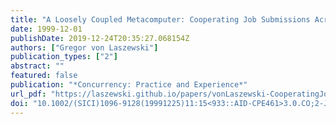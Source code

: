 ```yaml
---
title: "A Loosely Coupled Metacomputer: Cooperating Job Submissions Across Multiple Supercomputing Sites"
date: 1999-12-01
publishDate: 2019-12-24T20:35:27.068154Z
authors: ["Gregor von Laszewski"]
publication_types: ["2"]
abstract: ""
featured: false
publication: "*Concurrency: Practice and Experience*"
url_pdf: "https://laszewski.github.io/papers/vonLaszewski-CooperatingJobs.pdf"
doi: "10.1002/(SICI)1096-9128(19991225)11:15<933::AID-CPE461>3.0.CO;2-J"
---
```


